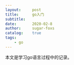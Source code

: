 ```yaml
---
layout:     post
title:      go入门
subtitle:   
date:       2020-02-8
author:     sugar-foxs
catalog: 	true
tags:
    - go
---
```


本文是学习go语言过程中的记录。

<!-- more -->

